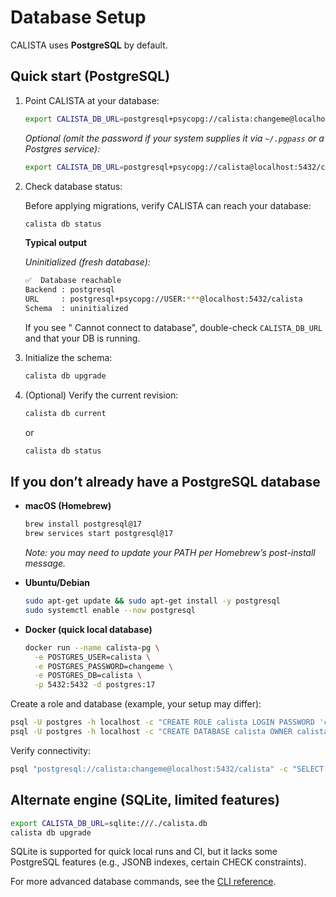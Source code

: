 # Database Setup

CALISTA uses **PostgreSQL** by default.

## Quick start (PostgreSQL)

1. Point CALISTA at your database:

    ```bash
    export CALISTA_DB_URL=postgresql+psycopg://calista:changeme@localhost:5432/calista
    ```

    _Optional (omit the password if your system supplies it via `~/.pgpass` or a Postgres service):_

    ```bash
    export CALISTA_DB_URL=postgresql+psycopg://calista@localhost:5432/calista
    ```

2. Check database status:

    Before applying migrations, verify CALISTA can reach your database:

    ```bash
    calista db status
    ```

    **Typical output**

    _Uninitialized (fresh database):_

    ```bash
    ✅  Database reachable
    Backend : postgresql
    URL     : postgresql+psycopg://USER:***@localhost:5432/calista
    Schema  : uninitialized
    ```

    If you see " Cannot connect to database", double-check `CALISTA_DB_URL` and that your DB is running.

3. Initialize the schema:

    ```bash
    calista db upgrade
    ```

4. (Optional) Verify the current revision:

    ```bash
    calista db current
    ```

    or

    ```bash
    calista db status
    ```

## If you don’t already have a PostgreSQL database

- **macOS (Homebrew)**

   ```bash
   brew install postgresql@17
   brew services start postgresql@17
   ```

   _Note: you may need to update your PATH per Homebrew’s post-install message._

- **Ubuntu/Debian**

   ```bash
   sudo apt-get update && sudo apt-get install -y postgresql
   sudo systemctl enable --now postgresql
   ```

- **Docker (quick local database)**

   ```bash
   docker run --name calista-pg \
     -e POSTGRES_USER=calista \
     -e POSTGRES_PASSWORD=changeme \
     -e POSTGRES_DB=calista \
     -p 5432:5432 -d postgres:17
   ```

Create a role and database (example, your setup may differ):

```bash
psql -U postgres -h localhost -c "CREATE ROLE calista LOGIN PASSWORD 'changeme';"
psql -U postgres -h localhost -c "CREATE DATABASE calista OWNER calista;"
```

Verify connectivity:

```bash
psql "postgresql://calista:changeme@localhost:5432/calista" -c "SELECT 1;"
```

## Alternate engine (SQLite, limited features)

```bash
export CALISTA_DB_URL=sqlite:///./calista.db
calista db upgrade
```

SQLite is supported for quick local runs and CI, but it lacks some PostgreSQL features (e.g., JSONB indexes, certain CHECK constraints).

For more advanced database commands, see the [CLI reference](../cli/db.md).

